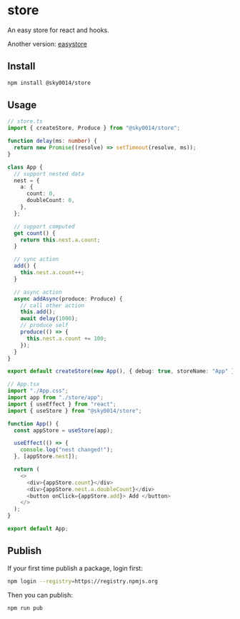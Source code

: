 # store

An easy store for react and hooks.

Another version: [easystore](https://github.com/sky0014/easystore)

## Install

```bash
npm install @sky0014/store
```

## Usage

```typescript
// store.ts
import { createStore, Produce } from "@sky0014/store";

function delay(ms: number) {
  return new Promise((resolve) => setTimeout(resolve, ms));
}

class App {
  // support nested data
  nest = {
    a: {
      count: 0,
      doubleCount: 0,
    },
  };

  // support computed
  get count() {
    return this.nest.a.count;
  }

  // sync action
  add() {
    this.nest.a.count++;
  }

  // async action
  async addAsync(produce: Produce) {
    // call other action
    this.add();
    await delay(1000);
    // produce self
    produce(() => {
      this.nest.a.count += 100;
    });
  }
}

export default createStore(new App(), { debug: true, storeName: "App" });

// App.tsx
import "./App.css";
import app from "./store/app";
import { useEffect } from "react";
import { useStore } from "@sky0014/store";

function App() {
  const appStore = useStore(app);

  useEffect(() => {
    console.log("nest changed!");
  }, [appStore.nest]);

  return (
    <>
      <div>{appStore.count}</div>
      <div>{appStore.nest.a.doubleCount}</div>
      <button onClick={appStore.add}> Add </button>
    </>
  );
}

export default App;
```

## Publish

If your first time publish a package, login first:

```bash
npm login --registry=https://registry.npmjs.org
```

Then you can publish:

```bash
npm run pub
```

